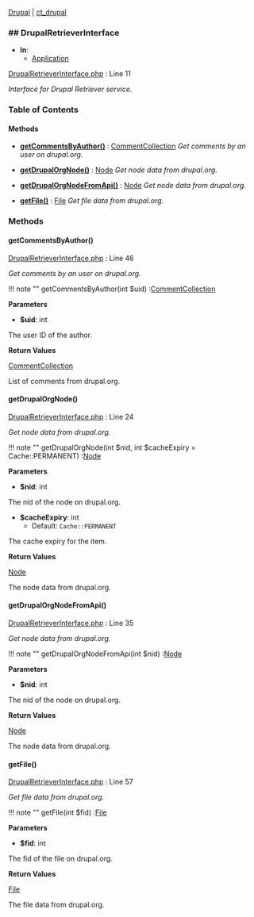 
[Drupal](../namespaces/drupal.md) | [ct_drupal](../namespaces/drupal-ct-drupal.md)

### ## DrupalRetrieverInterface


- **In**:
    - [Application](../packages/Application.md)
  

[DrupalRetrieverInterface.php](../files/web-modules-custom-ct-drupal-src-drupalretrieverinterface.md) : Line 11

*Interface for Drupal Retriever service.*









### Table of Contents










#### Methods
- **[getCommentsByAuthor()](../classes/Drupal-ct-drupal-DrupalRetrieverInterface.md#getcommentsbyauthor)**
           : [CommentCollection](# "\Hussainweb\DrupalApi\Entity\Collection\CommentCollection")
*Get comments by an user on drupal.org.*

- **[getDrupalOrgNode()](../classes/Drupal-ct-drupal-DrupalRetrieverInterface.md#getdrupalorgnode)**
           : [Node](# "\Hussainweb\DrupalApi\Entity\Node")
*Get node data from drupal.org.*

- **[getDrupalOrgNodeFromApi()](../classes/Drupal-ct-drupal-DrupalRetrieverInterface.md#getdrupalorgnodefromapi)**
           : [Node](# "\Hussainweb\DrupalApi\Entity\Node")
*Get node data from drupal.org.*

- **[getFile()](../classes/Drupal-ct-drupal-DrupalRetrieverInterface.md#getfile)**
           : [File](# "\Hussainweb\DrupalApi\Entity\File")
*Get file data from drupal.org.*








### Methods

#### getCommentsByAuthor()

[DrupalRetrieverInterface.php](../files/web-modules-custom-ct-drupal-src-drupalretrieverinterface.md) : Line 46

*Get comments by an user on drupal.org.*

!!! note ""
    getCommentsByAuthor(int $uid) :[CommentCollection](# "\Hussainweb\DrupalApi\Entity\Collection\CommentCollection")




**Parameters**

- **$uid**: int
    
The user ID of the author.






**Return Values**

[CommentCollection](# "\Hussainweb\DrupalApi\Entity\Collection\CommentCollection")


List of comments from drupal.org.



#### getDrupalOrgNode()

[DrupalRetrieverInterface.php](../files/web-modules-custom-ct-drupal-src-drupalretrieverinterface.md) : Line 24

*Get node data from drupal.org.*

!!! note ""
    getDrupalOrgNode(int $nid, int $cacheExpiry = Cache::PERMANENT) :[Node](# "\Hussainweb\DrupalApi\Entity\Node")




**Parameters**

- **$nid**: int
    
The nid of the node on drupal.org.

- **$cacheExpiry**: int
    - Default: `Cache::PERMANENT`
    
The cache expiry for the item.






**Return Values**

[Node](# "\Hussainweb\DrupalApi\Entity\Node")


The node data from drupal.org.



#### getDrupalOrgNodeFromApi()

[DrupalRetrieverInterface.php](../files/web-modules-custom-ct-drupal-src-drupalretrieverinterface.md) : Line 35

*Get node data from drupal.org.*

!!! note ""
    getDrupalOrgNodeFromApi(int $nid) :[Node](# "\Hussainweb\DrupalApi\Entity\Node")




**Parameters**

- **$nid**: int
    
The nid of the node on drupal.org.






**Return Values**

[Node](# "\Hussainweb\DrupalApi\Entity\Node")


The node data from drupal.org.



#### getFile()

[DrupalRetrieverInterface.php](../files/web-modules-custom-ct-drupal-src-drupalretrieverinterface.md) : Line 57

*Get file data from drupal.org.*

!!! note ""
    getFile(int $fid) :[File](# "\Hussainweb\DrupalApi\Entity\File")




**Parameters**

- **$fid**: int
    
The fid of the file on drupal.org.






**Return Values**

[File](# "\Hussainweb\DrupalApi\Entity\File")


The file data from drupal.org.




